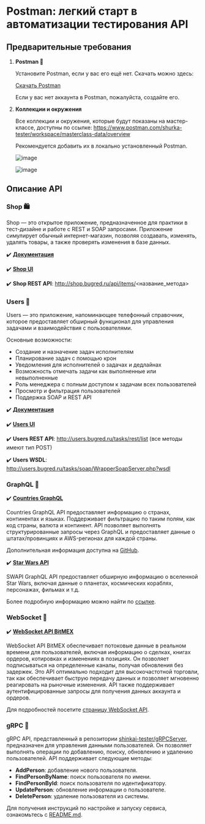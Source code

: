 # Postman: легкий старт в автоматизации тестирования API

## Предварительные требования

1. **Postman  :rocket:**

   Установите Postman, если у вас его ещё нет. Скачать можно здесь:
   
   [Скачать Postman](https://www.postman.com/downloads/)
   
   Если у вас нет аккаунта в Postman, пожалуйста, создайте его.


2. **Коллекции и окружения**

   Все коллекции и окружения, которые будут показаны на мастер-классе, доступны по ссылке: https://www.postman.com/shurka-tester/workspace/masterclass-data/overview
   
   Рекомендуется добавить их в локально установленный Postman.
   
   ![image](https://github.com/user-attachments/assets/360082c1-98f2-435c-8dca-be04e45107e5)

   ![image](https://github.com/user-attachments/assets/c40f8524-ce7f-4183-be94-5c7316012807)


## Описание API

### Shop 🛍️

Shop — это открытое приложение, предназначенное для практики в тест-дизайне и работе с REST и SOAP запросами. Приложение симулирует обычный интернет-магазин, позволяя создавать, изменять, удалять товары, а также проверять изменения в базе данных.

:heavy_check_mark: **[Документация](https://okiseleva.blogspot.com/2020/06/shop-soap-rest.html)**

:heavy_check_mark: **[Shop UI](http://shop.bugred.ru/)**

:heavy_check_mark: **Shop REST API**: http://shop.bugred.ru/api/items/<название_метода>

### Users 👥

Users — это приложение, напоминающее телефонный справочник, которое предоставляет обширный функционал для управления задачами и взаимодействия с пользователями.

Основные возможности:

- Создание и назначение задач исполнителям
- Планирование задач с помощью крон
- Уведомления для исполнителей о задачах и дедлайнах
- Возможность отмечать задачи как выполненные или невыполненные
- Роль менеджера с полным доступом к задачам всех пользователей
- Просмотр и фильтрация пользователей
- Поддержка SOAP и REST API


:heavy_check_mark: **[Документация](https://okiseleva.blogspot.com/2017/04/users-soap-rest.html)**

:heavy_check_mark: **[Users UI](http://users.bugred.ru/)**

:heavy_check_mark: **Users REST API**: http://users.bugred.ru/tasks/rest/list (все методы имеют тип POST)

:heavy_check_mark: **Users WSDL**: http://users.bugred.ru/tasks/soap/WrapperSoapServer.php?wsdl


### GraphQL :stars:

:heavy_check_mark: **[Countries GraphQL](https://countries.trevorblades.com)**
  
  Countries GraphQL API предоставляет информацию о странах, континентах и языках. Поддерживает фильтрацию по таким полям, как код страны, валюта и континент. API позволяет выполнять структурированные запросы через GraphQL и
  предоставляет данные о штатах/провинциях и AWS-регионах для каждой страны.
  
  Дополнительная информация доступна на [GitHub](https://github.com/trevorblades/countries).
  
:heavy_check_mark: **[Star Wars API](https://swapi-graphql.netlify.app/.netlify/functions/index)**

  SWAPI GraphQL API предоставляет обширную информацию о вселенной Star Wars, включая данные о планетах, космических кораблях, персонажах, фильмах и т.д.

  Более подробную информацию можно найти по [ссылке](https://studio.apollographql.com/public/star-wars-swapi/variant/current/home).
  

### WebSocket :speech_balloon:

:heavy_check_mark: **[WebSocket API BitMEX](wss://ws.bitmex.com/realtime)**

WebSocket API BitMEX обеспечивает потоковые данные в реальном времени для пользователей, включая информацию о сделках, книгах ордеров, котировках и изменениях в позициях. Он позволяет подписываться на определенные каналы, получая обновления без задержек. Это API оптимально подходит для высокочастотной торговли, так как обеспечивает быструю передачу данных и позволяет мгновенно реагировать на рыночные изменения. API также поддерживает аутентифицированные запросы для получения данных аккаунта и ордеров.

Для подробностей посетите [страницу WebSocket API](https://www.bitmex.com/app/wsAPI).

### gRPC :arrows_counterclockwise:

gRPC API, представленный в репозитории [shinkai-tester/gRPCServer](https://github.com/shinkai-tester/gRPCServer), предназначен для управления данными пользователей. Он позволяет выполнять операции по добавлению, поиску, обновлению и удалению пользователей. API поддерживает следующие методы:

- **AddPerson**: добавление нового пользователя.
- **FindPersonByName**: поиск пользователя по имени.
- **FindPersonById**: поиск пользователя по идентификатору.
- **UpdatePerson**: обновление информации о пользователе.
- **DeletePerson**: удаление пользователя из системы.

Для получения инструкций по настройке и запуску сервиса, ознакомьтесь с [README.md](https://github.com/shinkai-tester/gRPCServer/blob/main/README.md).



